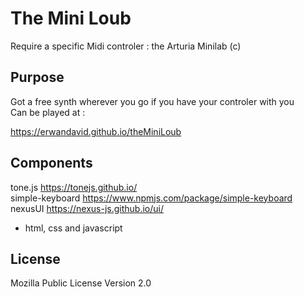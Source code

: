 # The Mini Loub
Require a specific Midi controler : the Arturia Minilab (c) 


## Purpose
Got a free synth wherever you go if you have your controler with you  
Can be played at :

https://erwandavid.github.io/theMiniLoub


## Components 
tone.js https://tonejs.github.io/    
simple-keyboard https://www.npmjs.com/package/simple-keyboard    
nexusUI https://nexus-js.github.io/ui/

+ html, css and javascript


## License 
Mozilla Public License Version 2.0